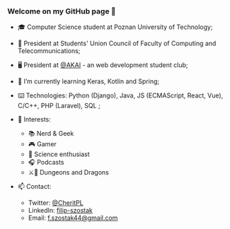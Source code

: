 ### Welcome on my GitHub page 👋

- 🎓 Computer Science student at Poznan University of Technology;
- 💼 President at Students' Union Council of Faculty of Computing and Telecommunications;
- 🖥️ President at [@AKAI](https://github.com/akai-org) - an web development student club;

- 🧠 I’m currently learning Keras, Kotlin and Spring;
- ⌨️ Technologies: Python (Django), Java, JS (ECMAScript, React, Vue), C/C++, PHP (Laravel), SQL ;

- 🔎 Interests:
  - 📚 Nerd & Geek
  - 🎮 Gamer
  - 🌌 Science enthusiast
  - 🎧 Podcasts
  - ⚔️🐉 Dungeons and Dragons

- 📫 Contact:
  - Twitter: [@CheritPL](https://twitter.com/CheritPL) 
  - LinkedIn: [filip-szostak](https://www.linkedin.com/in/filip-szostak/)
  - Email: [f.szostak44@gmail.com](mailto:f.szostak44@gmail.com) 
